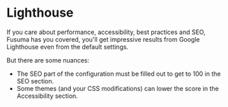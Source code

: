 <!-- section-title: Lighthouse -->

# Lighthouse

If you care about performance, accessibility, best practices and SEO, Fusuma has you covered, you'll get impressive results from Google Lighthouse even from the default settings.

But there are some nuances:

- The SEO part of the configuration must be filled out to get to 100 in the SEO section.
- Some themes (and your CSS modifications) can lower the score in the Accessibility section.
